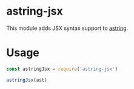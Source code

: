 # astring-jsx

This module adds JSX syntax support to [astring](https://github.com/davidbonnet/astring).

# Usage

```javascript
const astringJsx = require('astring-jsx') 

astringJsx(ast) 
```
